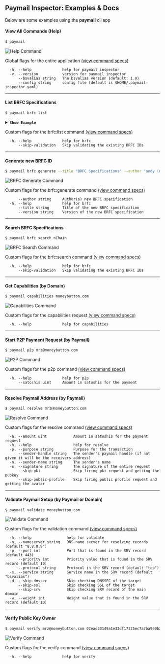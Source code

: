 ## Paymail Inspector: Examples & Docs
Below are some examples using the **paymail** cli app

#### View All Commands (Help)
```bash
$ paymail
```
<img src="../.github/IMAGES/help-command.gif?raw=true&v=5" alt="Help Command">

Global flags for the entire application [(view command specs)](commands/paymail.md)
```
  -h, --help              help for paymail inspector
  -v, --version           version for paymail inspector
      --bsvalias string   The bsvalias version (default: 1.0)
      --config string     config file (default is $HOME/.paymail-inspector.yaml)
```

___


#### List BRFC Specifications
```bash
$ paymail brfc list
```
<details>
<summary><strong><code>Show Example</code></strong></summary>

<img src="../.github/IMAGES/brfc-list-command.gif?raw=true&v=5" alt="BRFC List Command">
</details>

Custom flags for the brfc:list command [(view command specs)](commands/paymail_brfc.md)
```
  -h, --help              help for brfc
      --skip-validation   Skip validating the existing BRFC IDs
```

___

#### Generate new BRFC ID
```bash
$ paymail brfc generate --title "BRFC Specifications" --author "andy (nChain)" --version 1
```
<img src="../.github/IMAGES/brfc-generate-command.gif?raw=true&v=5" alt="BRFC Generate Command">

Custom flags for the brfc:generate command [(view command specs)](commands/paymail_brfc.md)
```
      --author string     Author(s) new BRFC specification
  -h, --help              help for brfc
      --title string      Title of the new BRFC specification
      --version string    Version of the new BRFC specification
```

___

#### Search BRFC Specifications
```bash
$ paymail brfc search nChain
```
<img src="../.github/IMAGES/brfc-search-command.gif?raw=true&v=5" alt="BRFC Search Command">

Custom flags for the brfc:search command [(view command specs)](commands/paymail_brfc.md)
```
  -h, --help              help for brfc
      --skip-validation   Skip validating the existing BRFC IDs
```

___

#### Get Capabilities (by Domain)
```bash
$ paymail capabilities moneybutton.com
```
<img src="../.github/IMAGES/capabilities-command.gif?raw=true&v=5" alt="Capabilities Command">

Custom flags for the capabilities request [(view command specs)](commands/paymail_capabilities.md)
```
  -h, --help              help for capabilities
```

___

#### Start P2P Payment Request (by Paymail)
```bash
$ paymail p2p mrz@moneybutton.com
```
<img src="../.github/IMAGES/p2p-command.gif?raw=true&v=5" alt="P2P Command">

Custom flags for the p2p command [(view command specs)](commands/paymail_p2p.md)
```
  -h, --help              help for p2p
      --satoshis uint     Amount in satoshis for the payment
```

___

#### Resolve Paymail Address (by Paymail)
```bash
$ paymail resolve mrz@moneybutton.com
```
<img src="../.github/IMAGES/resolve-command.gif?raw=true&v=5" alt="Resolve Command">

Custom flags for the resolve command [(view command specs)](commands/paymail_resolve.md)
```
  -a, --amount uint            Amount in satoshis for the payment request
  -h, --help                   help for resolve
  -p, --purpose string         Purpose for the transaction
      --sender-handle string   The sender's paymail handle (if not given it will be the receivers address)
  -n, --sender-name string     The sender's name
  -s, --signature string       The signature of the entire request
      --skip-pki               Skip firing pki request and getting the pubkey
      --skip-public-profile    Skip firing public profile request and getting the avatar
```

___

#### Validate Paymail Setup (by Paymail or Domain)
```bash
$ paymail validate moneybutton.com
```
<img src="../.github/IMAGES/validate-command.gif?raw=true&v=5" alt="Validate Command">

Custom flags for the validation command [(view command specs)](commands/paymail_validate.md)
```
  -h, --help                help for validate
  -n, --nameserver string   DNS name server for resolving records (default "8.8.8.8")
  -p, --port int            Port that is found in the SRV record (default 443)
      --priority int        Priority value that is found in the SRV record (default 10)
      --protocol string     Protocol in the SRV record (default "tcp")
  -s, --service string      Service name in the SRV record (default "bsvalias")
  -d, --skip-dnssec         Skip checking DNSSEC of the target
      --skip-ssl            Skip checking SSL of the target
      --skip-srv            Skip checking SRV record of the main domain
  -w, --weight int          Weight value that is found in the SRV record (default 10)
```

___

#### Verify Public Key Owner
```bash
$ paymail verify mrz@moneybutton.com 02ead23149a1e33df17325ec7a7ba9e0b20c674c57c630f527d69b866aa9b65b10
```
<img src="../.github/IMAGES/verify-command.gif?raw=true&v=5" alt="Verify Command">

Custom flags for the verify command [(view command specs)](commands/paymail_verify.md)
```
  -h, --help              help for verify
```